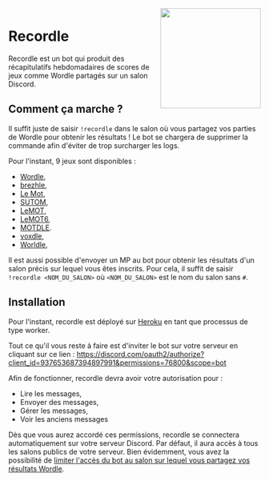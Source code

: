 <img align="right" src="https://i.imgur.com/0CLSbGS.png" height="200" width="200">

# Recordle

Recordle est un bot qui produit des récapitulatifs hebdomadaires de scores de jeux comme Wordle partagés sur un salon Discord.

## Comment ça marche ?

Il suffit juste de saisir `!recordle` dans le salon où vous partagez vos parties de Wordle pour obtenir les résultats ! Le bot se chargera de supprimer la commande afin d'éviter de trop surcharger les logs.

Pour l'instant, 9 jeux sont disponibles :
  * [Wordle](https://www.powerlanguage.co.uk/wordle/),
  * [brezhle](https://brezhle.u2042.com/),
  * [Le Mot](https://wordle.louan.me/),
  * [SUTOM](https://sutom.nocle.fr/),
  * [LeMOT](https://www.solitaire-play.com/lemot/),
  * [LeMOT6](https://www.solitaire-play.com/lemot6/),
  * [MOTDLE](https://motdle.herokuapp.com/).
  * [voxdle](https://voxdle.u2042.com/),
  * [Worldle](https://worldle.teuteuf.fr/),

Il est aussi possible d'envoyer un MP au bot pour obtenir les résultats d'un salon précis sur lequel vous êtes inscrits. Pour cela, il suffit de saisir `!recordle <NOM_DU_SALON>` où `<NOM_DU_SALON>` est le nom du salon sans `#`.

## Installation

Pour l'instant, recordle est déployé sur [Heroku](https://www.heroku.com/) en tant que processus de type worker.

Tout ce qu'il vous reste à faire est d'inviter le bot sur votre serveur en cliquant sur ce lien : https://discord.com/oauth2/authorize?client_id=937653687394897991&permissions=76800&scope=bot

Afin de fonctionner, recordle devra avoir votre autorisation pour :
  * Lire les messages,
  * Envoyer des messages,
  * Gérer les messages,
  * Voir les anciens messages

Dès que vous aurez accordé ces permissions, recordle se connectera automatiquement sur votre serveur Discord. Par défaut, il aura accès à tous les salons publics de votre serveur. Bien évidemment, vous avez la possibilité de [limiter l'accès du bot au salon sur lequel vous partagez vos résultats Wordle](https://gist.github.com/laundmo/839b74d9cbbf71f25cf772cde57bafb7).
